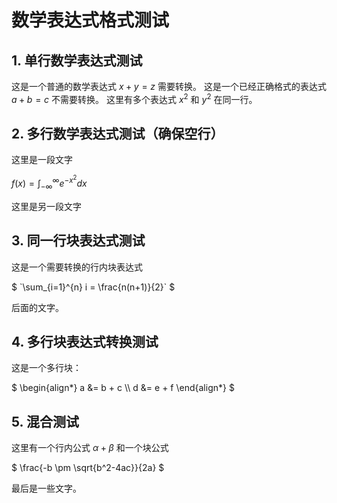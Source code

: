 # 数学表达式格式测试

## 1. 单行数学表达式测试
这是一个普通的数学表达式 $`x + y = z`$ 需要转换。
这是一个已经正确格式的表达式 $`a + b = c`$ 不需要转换。
这里有多个表达式 $`x^2`$ 和 $`y^2`$ 在同一行。

## 2. 多行数学表达式测试（确保空行）
这里是一段文字

$`
f(x) = \int_{-\infty}^{\infty} e^{-x^2} dx
`$

这里是另一段文字

## 3. 同一行块表达式测试
这是一个需要转换的行内块表达式 

$`
`\sum_{i=1}^{n} i = \frac{n(n+1)}{2}`
`$

 后面的文字。

## 4. 多行块表达式转换测试
这是一个多行块：

$`
\begin{align*}
a &= b + c \\
d &= e + f
\end{align*}
`$

## 5. 混合测试
这里有一个行内公式 $`\alpha + \beta`$ 和一个块公式

$`
\frac{-b \pm \sqrt{b^2-4ac}}{2a}
`$

最后是一些文字。